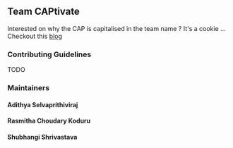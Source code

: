 ## Team CAPtivate 

Interested on why the CAP is capitalised in the team name ? It's a cookie ... Checkout this [blog](https://mwhittaker.github.io/blog/an_illustrated_proof_of_the_cap_theorem/)  


### Contributing Guidelines
TODO

### Maintainers

#### Adithya Selvaprithiviraj
#### Rasmitha Choudary Koduru
#### Shubhangi Shrivastava
